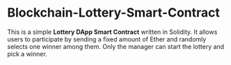 # Blockchain-Lottery-Smart-Contract
This is a simple **Lottery DApp Smart Contract** written in Solidity. It allows users to participate by sending a fixed amount of Ether and randomly selects one winner among them. Only the manager can start the lottery and pick a winner.
